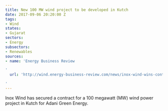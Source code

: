 ```yaml
---
title: New 100 MW wind project to be developed in Kutch
date: 2017-09-06 20:20:00 Z
tags:
- Wind
states:
- Gujarat
sectors:
- Energy
subsectors:
- Renewables
sources:
- name: 'Energy Business Review

'
  url: 'http://wind.energy-business-review.com/news/inox-wind-wins-contract-for-100mw-project-in-gujarat-india-310817-5914018

'
---
```


Inox Wind has secured a contract for a 100 megawatt (MW) wind power project in Kutch for Adani Green Energy. 
